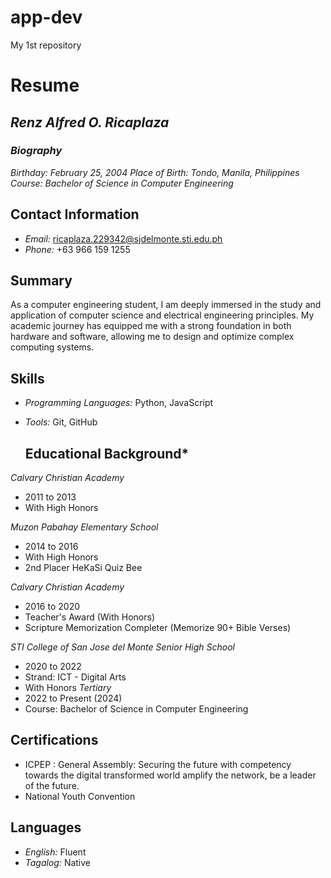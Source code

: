# app-dev
My 1st repository

# **Resume**

## *Renz Alfred O. Ricaplaza*

### *Biography*

*Birthday: February 25, 2004*
*Place of Birth: Tondo, Manila, Philippines*
*Course: Bachelor of Science in Computer Engineering*

## Contact Information
- *Email:* ricaplaza.229342@sjdelmonte.sti.edu.ph
- *Phone:* +63 966 159 1255

## Summary
As a computer engineering student, I am deeply immersed in the study and application of computer science and electrical engineering principles. My academic journey has equipped me with a strong foundation in both hardware and software, allowing me to design and optimize complex computing systems.

## Skills
- *Programming Languages:* Python, JavaScript
- *Tools:* Git, GitHub

  ## Educational Background*
*Calvary Christian Academy*
- 2011 to 2013
- With High Honors

*Muzon Pabahay Elementary School*
- 2014 to 2016
- With High Honors
- 2nd Placer HeKaSi Quiz Bee

*Calvary Christian Academy*
- 2016 to 2020
- Teacher's Award (With Honors)
- Scripture Memorization Completer (Memorize 90+ Bible Verses)

*STI College of San Jose del Monte*
*Senior High School*
- 2020 to 2022
- Strand: ICT - Digital Arts
- With Honors
*Tertiary*
- 2022 to Present (2024)
- Course: Bachelor of Science in Computer Engineering

## Certifications
- ICPEP : General Assembly: Securing the future with competency towards the digital transformed world amplify the network, be a leader of the future.
- National Youth Convention

## Languages
- *English:* Fluent
- *Tagalog:* Native
